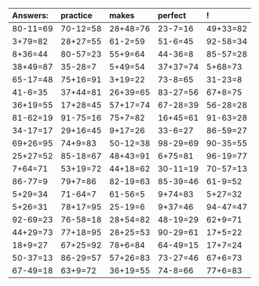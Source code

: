 | Answers: | practice | makes | perfect | ! |
| :--- | :--- | :--- | :--- | :--- |
| 80-11=69 | 70-12=58 | 28+48=76 | 23-7=16 | 49+33=82 | 
| 3+79=82 | 28+27=55 | 61-2=59 | 51-6=45 | 92-58=34 | 
| 8+36=44 | 80-57=23 | 55+9=64 | 44-36=8 | 85-57=28 | 
| 38+49=87 | 35-28=7 | 5+49=54 | 37+37=74 | 5+68=73 | 
| 65-17=48 | 75+16=91 | 3+19=22 | 73-8=65 | 31-23=8 | 
| 41-6=35 | 37+44=81 | 26+39=65 | 83-27=56 | 67+8=75 | 
| 36+19=55 | 17+28=45 | 57+17=74 | 67-28=39 | 56-28=28 | 
| 81-62=19 | 91-75=16 | 75+7=82 | 16+45=61 | 91-63=28 | 
| 34-17=17 | 29+16=45 | 9+17=26 | 33-6=27 | 86-59=27 | 
| 69+26=95 | 74+9=83 | 50-12=38 | 98-29=69 | 90-35=55 | 
| 25+27=52 | 85-18=67 | 48+43=91 | 6+75=81 | 96-19=77 | 
| 7+64=71 | 53+19=72 | 44+18=62 | 30-11=19 | 70-57=13 | 
| 86-77=9 | 79+7=86 | 82-19=63 | 85-39=46 | 61-9=52 | 
| 5+29=34 | 71-64=7 | 61-56=5 | 9+74=83 | 5+27=32 | 
| 5+26=31 | 78+17=95 | 25-19=6 | 9+37=46 | 94-47=47 | 
| 92-69=23 | 76-58=18 | 28+54=82 | 48-19=29 | 62+9=71 | 
| 44+29=73 | 77+18=95 | 28+25=53 | 90-29=61 | 17+5=22 | 
| 18+9=27 | 67+25=92 | 78+6=84 | 64-49=15 | 17+7=24 | 
| 50-37=13 | 86-29=57 | 57+26=83 | 73-27=46 | 67+6=73 | 
| 67-49=18 | 63+9=72 | 36+19=55 | 74-8=66 | 77+6=83 | 
